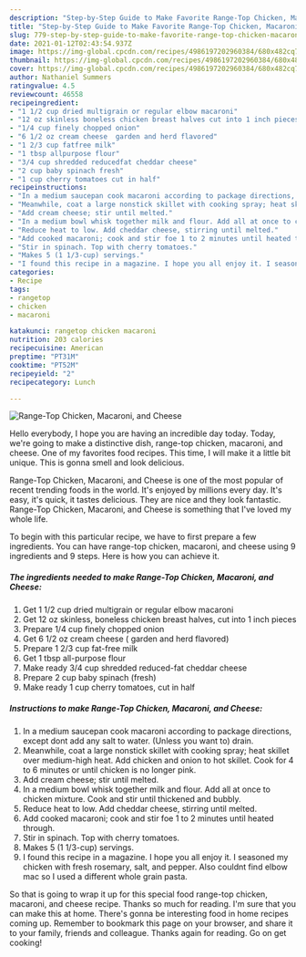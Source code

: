 ```yaml
---
description: "Step-by-Step Guide to Make Favorite Range-Top Chicken, Macaroni, and Cheese"
title: "Step-by-Step Guide to Make Favorite Range-Top Chicken, Macaroni, and Cheese"
slug: 779-step-by-step-guide-to-make-favorite-range-top-chicken-macaroni-and-cheese
date: 2021-01-12T02:43:54.937Z
image: https://img-global.cpcdn.com/recipes/4986197202960384/680x482cq70/range-top-chicken-macaroni-and-cheese-recipe-main-photo.jpg
thumbnail: https://img-global.cpcdn.com/recipes/4986197202960384/680x482cq70/range-top-chicken-macaroni-and-cheese-recipe-main-photo.jpg
cover: https://img-global.cpcdn.com/recipes/4986197202960384/680x482cq70/range-top-chicken-macaroni-and-cheese-recipe-main-photo.jpg
author: Nathaniel Summers
ratingvalue: 4.5
reviewcount: 46558
recipeingredient:
- "1 1/2 cup dried multigrain or regular elbow macaroni"
- "12 oz skinless boneless chicken breast halves cut into 1 inch pieces"
- "1/4 cup finely chopped onion"
- "6 1/2 oz cream cheese  garden and herd flavored"
- "1 2/3 cup fatfree milk"
- "1 tbsp allpurpose flour"
- "3/4 cup shredded reducedfat cheddar cheese"
- "2 cup baby spinach fresh"
- "1 cup cherry tomatoes cut in half"
recipeinstructions:
- "In a medium saucepan cook macaroni according to package directions, except dont add any salt to water. (Unless you want to) drain."
- "Meanwhile, coat a large nonstick skillet with cooking spray; heat skillet over medium-high heat. Add chicken and onion to hot skillet. Cook for 4 to 6 minutes or until chicken is no longer pink."
- "Add cream cheese; stir until melted."
- "In a medium bowl whisk together milk and flour. Add all at once to chicken mixture. Cook and stir until thickened and bubbly."
- "Reduce heat to low. Add cheddar cheese, stirring until melted."
- "Add cooked macaroni; cook and stir foe 1 to 2 minutes until heated through."
- "Stir in spinach. Top with cherry tomatoes."
- "Makes 5 (1 1/3-cup) servings."
- "I found this recipe in a magazine. I hope you all enjoy it. I seasoned my chicken with fresh rosemary, salt, and pepper. Also couldnt find elbow mac so I used a different whole grain pasta."
categories:
- Recipe
tags:
- rangetop
- chicken
- macaroni

katakunci: rangetop chicken macaroni 
nutrition: 203 calories
recipecuisine: American
preptime: "PT31M"
cooktime: "PT52M"
recipeyield: "2"
recipecategory: Lunch

---
```



![Range-Top Chicken, Macaroni, and Cheese](https://img-global.cpcdn.com/recipes/4986197202960384/680x482cq70/range-top-chicken-macaroni-and-cheese-recipe-main-photo.jpg)

Hello everybody, I hope you are having an incredible day today. Today, we're going to make a distinctive dish, range-top chicken, macaroni, and cheese. One of my favorites food recipes. This time, I will make it a little bit unique. This is gonna smell and look delicious.

Range-Top Chicken, Macaroni, and Cheese is one of the most popular of recent trending foods in the world. It's enjoyed by millions every day. It's easy, it's quick, it tastes delicious. They are nice and they look fantastic. Range-Top Chicken, Macaroni, and Cheese is something that I've loved my whole life.




To begin with this particular recipe, we have to first prepare a few ingredients. You can have range-top chicken, macaroni, and cheese using 9 ingredients and 9 steps. Here is how you can achieve it.

<!--inarticleads1-->

##### The ingredients needed to make Range-Top Chicken, Macaroni, and Cheese:

1. Get 1 1/2 cup dried multigrain or regular elbow macaroni
1. Get 12 oz skinless, boneless chicken breast halves, cut into 1 inch pieces
1. Prepare 1/4 cup finely chopped onion
1. Get 6 1/2 oz cream cheese ( garden and herd flavored)
1. Prepare 1 2/3 cup fat-free milk
1. Get 1 tbsp all-purpose flour
1. Make ready 3/4 cup shredded reduced-fat cheddar cheese
1. Prepare 2 cup baby spinach (fresh)
1. Make ready 1 cup cherry tomatoes, cut in half




<!--inarticleads2-->

##### Instructions to make Range-Top Chicken, Macaroni, and Cheese:

1. In a medium saucepan cook macaroni according to package directions, except dont add any salt to water. (Unless you want to) drain.
1. Meanwhile, coat a large nonstick skillet with cooking spray; heat skillet over medium-high heat. Add chicken and onion to hot skillet. Cook for 4 to 6 minutes or until chicken is no longer pink.
1. Add cream cheese; stir until melted.
1. In a medium bowl whisk together milk and flour. Add all at once to chicken mixture. Cook and stir until thickened and bubbly.
1. Reduce heat to low. Add cheddar cheese, stirring until melted.
1. Add cooked macaroni; cook and stir foe 1 to 2 minutes until heated through.
1. Stir in spinach. Top with cherry tomatoes.
1. Makes 5 (1 1/3-cup) servings.
1. I found this recipe in a magazine. I hope you all enjoy it. I seasoned my chicken with fresh rosemary, salt, and pepper. Also couldnt find elbow mac so I used a different whole grain pasta.




So that is going to wrap it up for this special food range-top chicken, macaroni, and cheese recipe. Thanks so much for reading. I'm sure that you can make this at home. There's gonna be interesting food in home recipes coming up. Remember to bookmark this page on your browser, and share it to your family, friends and colleague. Thanks again for reading. Go on get cooking!
